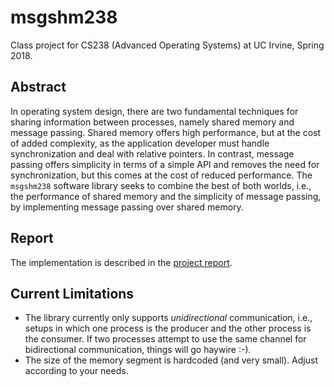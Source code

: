 # msgshm238
Class project for CS238 (Advanced Operating Systems) at UC Irvine, Spring 2018.

## Abstract
In operating system design, there are two fundamental techniques for sharing information between processes, namely shared memory and message passing. Shared memory offers high performance, but at the cost of added complexity, as the application developer must handle synchronization and deal with relative pointers. In contrast, message passing offers simplicity in terms of a simple API and removes the need for synchronization, but this comes at the cost of reduced performance. The `msgshm238` software library seeks to combine the best of both worlds, i.e., the performance of shared memory and the simplicity of message passing, by implementing message passing over shared memory.

## Report
The implementation is described in the [project report](https://github.com/jvmk/msgshm238/blob/master/msgshm238_report.pdf).

## Current Limitations
- The library currently only supports *unidirectional* communication, i.e., setups in which one process is the producer and the other process is the consumer. If two processes attempt to use the same channel for bidirectional communication, things will go haywire :-).
- The size of the memory segment is hardcoded (and very small). Adjust according to your needs.
